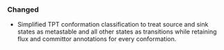<!-- scriv release note stub -->
### Changed
- Simplified TPT conformation classification to treat source and sink states as metastable and all other states as transitions while retaining flux and committor annotations for every conformation.
